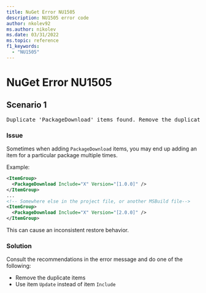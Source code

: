 ```yaml
---
title: NuGet Error NU1505
description: NU1505 error code
author: nkolev92
ms.author: nikolev
ms.date: 03/31/2022
ms.topic: reference
f1_keywords: 
  - "NU1505"
---
```


# NuGet Error NU1505

## Scenario 1

<pre>Duplicate 'PackageDownload' items found. Remove the duplicate items or use the Update functionality to ensure a consistent restore behavior. The duplicate 'PackageDownload' items are: X [1.0.0], X [2.0.0].</pre>

### Issue

Sometimes when adding `PackageDownload` items, you may end up adding an item for a particular package multiple times.

Example:

```xml
<ItemGroup>
  <PackageDownload Include="X" Version="[1.0.0]" />
</ItemGroup>
...
<!-- Somewhere else in the project file, or another MSBuild file-->
<ItemGroup>
  <PackageDownload Include="X" Version="[2.0.0]" />
</ItemGroup>
```

This can cause an inconsistent restore behavior.

### Solution

Consult the recommendations in the error message and do one of the following:

- Remove the duplicate items
- Use item `Update` instead of item `Include`
